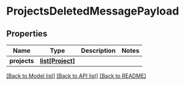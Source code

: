 # ProjectsDeletedMessagePayload

## Properties
Name | Type | Description | Notes
------------ | ------------- | ------------- | -------------
**projects** | [**list[Project]**](Project.md) |  | 

[[Back to Model list]](../README.md#documentation-for-models) [[Back to API list]](../README.md#documentation-for-api-endpoints) [[Back to README]](../README.md)


